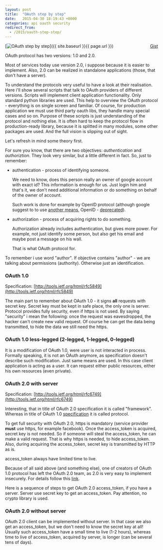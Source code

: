 ```yaml
---
layout: post
title:  "OAuth step by step"
date:   2015-04-30 18:19:43 +0000
categories: api oauth security
redirect_from:
  - /2015/oauth-step-step/
---
```


<div class="gist-wrp"><div class="github-btn" id="github-btn" style="float:right;"> <a class="gh-btn" id="gh-btn" href="https://gist.github.com/st4lk/4b71b72007a666435f81" target="_blank"> <span class="gh-ico"></span> <span class="gh-text" id="gh-text">Gist</span> </a></div></div>

[![OAuth step by step](https://img-fotki.yandex.ru/get/9819/85893628.c68/0_185253_82b5fefa_M.png "OAuth step by step")]({{ site.baseurl }}{{ page.url }})

OAuth protocol has two versions: 1.0 and 2.0.

Most of services today use version 2.0, i suppose because it is easier to implement.
Also, 2.0 can be realized in standalone applications (those, that don't have a server).

To understand the protocols very useful to have a look at their realisation.
Here i'll show several scripts that talk to OAuth providers of different versions.
Scripts will implement client application functionality.
Only standard python libraries are used. This help to overview the OAuth protocol - everything is on single screen and familiar. Of course, for production application we must use third party oauth libs, they handle many special cases and so on. Purpose of these scripts is just understanding of the protocol and nothing else.
It is often hard to keep the protocol flow in production-ready library, because it is splitted in many modules, some other packages are used. And the full vision is slipping out of sight.

<!--more-->

Let's refresh in mind some theory first.

For sure you know, that there are two objectives: _authentication_ and _authoriztion_.
They look very similar, but a little different in fact.
So, just to remember:

- authentication - process of identifying someone.

    We need to know, does this person really an owner of google account with exact id?
    This information is enough for us. Just login him and that's it, we don't need additional information or do something on behalf of the owner of account.

    Such work is done for example by OpenID protocol (although google suggest to to use [another means](https://developers.google.com/identity/sign-in/auth-migration#sign-in), OpenID - [deprecated](https://developers.google.com/identity/protocols/OpenID2)).

- authorization - process of acquiring rights to do something.

    Authorization already includes authentication, but gives more power.
    For example, not just identify some person, but also get his email and maybe post a message on his wall.

    That is what OAuth protocol for.

To remember i use word "author". If objective contains "author" - we are talking about permissions (authority). Otherwise just an identification.

### OAuth 1.0

Specification: [http://tools.ietf.org/html/rfc5849](http://tools.ietf.org/html/rfc5849)

The main part to remember about OAuth 1.0 - it signs **all** requests with secret key.
Secret key must be kept in safe place, the only one is server.
Protocol provides fully security, even if https is not used.
By saying "security" i mean the following: once the request was eavesdropped, the hacker can't create new valid request.
Of course he can get the data being transmitted, to hide the data we still need the https.

<script src="https://gist.github.com/st4lk/314e181faaea7d671d0e.js"></script>

### OAuth 1.0 less-legged (2-legged, 1-legged, 0-legged)

It is a modification of OAuth 1.0, were user is not interacted in process.
Formally speaking, it is not an OAuth anymore, as specification doesn't describe such modification.
Just same means are used.
In this case client application is acting as a user. It can request either public resources, either his own resources (even private).

<script src="https://gist.github.com/st4lk/719729c03cf0314179b4.js"></script>

### OAuth 2.0 with server

Specification: [http://tools.ietf.org/html/rfc6749](http://tools.ietf.org/html/rfc6749)

Interesting, that in title of OAuth 2.0 specification it is called "framework".
Whereas in title of OAuth 1.0 [specification](http://tools.ietf.org/html/rfc5849) it is called protocol.

To get full security with OAuth 2.0, https is mandatory (service provider **must** use https, for example facebook).
Once the access_token is acquired, secret key is not needed.
So if someone will steal the access_token, he can make a valid request. That is why https is needed, to hide access_token.
Also, during acquiring the access_token, secret key is transmitted by HTTP as is.

access_token always have limited time to live.

Because of all said above (and something else), one of creators of OAuth 1.0 protocol has left the OAuth 2.0 team, as 2.0 is very easy to implement insecurely.
For details follow this [link](http://hueniverse.com/2012/07/26/oauth-2-0-and-the-road-to-hell/).

Here is a sequence of steps to get OAuth 2.0 access_token, if you have a server.
Server use secret key to get an access_token. Pay attention, no crypto library is used.

<script src="https://gist.github.com/st4lk/4b71b72007a666435f81.js"></script>

### OAuth 2.0 without server

OAuth 2.0 client can be implemented without server. In that case we also get an access_token, but we don't need to know the secret key at all! Usually such access_token have a small time to live (1-2 hours), whereas time to live of access_token, acquired by server, is longer (can be several tens of days).

<script src="https://gist.github.com/st4lk/af1db97e36897b918f22.js"></script>

